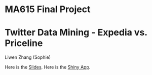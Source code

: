 # MA615 Final Project
# Twitter Data Mining - Expedia vs. Priceline
Liwen Zhang (Sophie)

Here is the [Slides](https://drive.google.com/file/d/1OHJ1lNmIUVqZXiJoINmGSjStsN4ajSBT/view?usp=sharing).
Here is the [Shiny App](https://liwenzhang.shinyapps.io/twittermining/).
